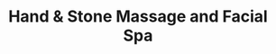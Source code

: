 ---
title: "Hand & Stone Massage and Facial Spa"
url: /windermere/hand-and-stone-massage-and-facial-spa/
shop: massage
---